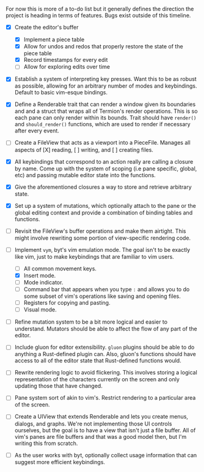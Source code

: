 For now this is more of a to-do list but it generally defines the direction the project is heading in terms of features. Bugs exist outside of this timeline.

- [X] Create the editor's buffer
  - [X] Implement a piece table
  - [X] Allow for undos and redos that properly restore the state of the piece
    table
  - [X] Record timestamps for every edit
  - [ ] Allow for exploring edits over time
- [X] Establish a system of interpreting key presses. Want this to be as robust
  as possible, allowing for an arbitrary number of modes and keybindings.
  Default to basic vim-esque bindings.
- [X] Define a Renderable trait that can render a window given its boundaries
  and and a struct that wraps all of Termion's render operations. This is so
  each pane can only render within its bounds. Trait should have `render()` and
  `should_render()` functions, which are used to render if necessary after
  every event.
- [ ] Create a FileView that acts as a viewport into a PieceFile. Manages all
  aspects of [X] reading, [ ] writing, and [ ] creating files.
- [X] All keybindings that correspond to an action really are calling a
  closure by name. Come up with the system of scoping (i.e pane specific,
  global, etc) and passing mutable editor state into the functions.
- [X] Give the aforementioned closures a way to store and retrieve arbitrary
  state.
- [X] Set up a system of mutations, which optionally attach to the pane or the
  global editing context and provide a combination of binding tables and
  functions.
- [ ] Revisit the FileView's buffer operations and make them airtight. This
  might involve rewriting some portion of view-specific rendering code.
- [ ] Implement `vym`, byt's vim emulation mode. The goal isn't to be exactly
  like vim, just to make keybindings that are familiar to vim users.
  - [ ] All common movement keys.
  - [X] Insert mode.
  - [ ] Mode indicator.
  - [ ] Command bar that appears when you type `:` and allows you to do some
    subset of vim's operations like saving and opening files.
  - [ ] Registers for copying and pasting.
  - [ ] Visual mode.
- [ ] Refine mutation system to be a bit more logical and easier to understand.
  Mutators should be able to affect the flow of any part of the editor.
- [ ] Include gluon for editor extensibility. `gluon` plugins should be able to
  do anything a Rust-defined plugin can. Also, gluon's functions should have
    access to all of the editor state that Rust-defined functions would.
- [ ] Rewrite rendering logic to avoid flickering. This involves storing a
  logical representation of the characters currently on the screen and only
  updating those that have changed.
- [ ] Pane system sort of akin to vim's. Restrict rendering to a particular
  area of the screen.
- [ ] Create a UIView that extends Renderable and lets you create menus,
  dialogs, and graphs. We're not implementing those UI controls ourselves, but
  the goal is to have a view that isn't just a file buffer. All of vim's panes
  are file buffers and that was a good model then, but I'm writing this from
  scratch.
- [ ] As the user works with byt, optionally collect usage information that can
  suggest more efficient keybindings.

